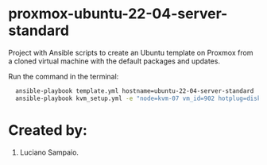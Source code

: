 # proxmox-ubuntu-22-04-server-standard
Project with Ansible scripts to create an Ubuntu template on Proxmox from a cloned virtual machine with the default packages and updates.

Run the command in the terminal:
```bash
  ansible-playbook template.yml hostname=ubuntu-22-04-server-standard
  ansible-playbook kvm_setup.yml -e "node=kvm-07 vm_id=902 hotplug=disk,network,cpu storage_pool=Ceph_Silver"
```

# Created by: 

1. Luciano Sampaio.
